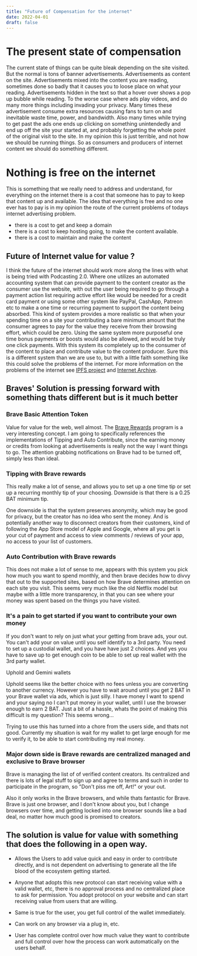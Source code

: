 ```yaml
---
title: "Future of Compensation for the internet"
date: 2022-04-01
draft: false
---
```


# The present state of compensation

The current state of things can be quite bleak depending on the site visited. But the normal is tons of banner advertisements. Advertisements as content on the site. Advertisements mixed into the content you are reading, sometimes done so badly that it causes you to loose place on what your reading. Advertisements hidden in the text so that a hover over shows a pop up bubble while reading. To the worse case where ads play videos, and do many more things including invading your privacy. Many times these advertisement consume extra resources causing fans to turn on and inevitable waste time, power, and bandwidth. Also many times while trying to get past the ads one ends up clicking on something unintendedly and end up off the site your started at, and probably forgetting the whole point of the original visit to the site. In my opinion this is just terrible, and not how we should be running things. So as consumers and producers of internet content we should do something different.

# Nothing is free on the internet

This is something that we really need to address and understand, for everything on the internet there is a cost that someone has to pay to keep that content up and available. The idea that everything is free and no one ever has to pay is in my opinion the route of the current problems of todays internet advertising problem. 

- there is a cost to get and keep a domain
- there is a cost to keep hosting going, to make the content available.
- there is a cost to maintain and make the content

## Future of Internet value for value ? 

I think the future of the internet should work more along the lines with what is being tried with Podcasting 2.0. Where one utilizes an automated accounting system that can provide payment to the content creator as the consumer use the website, with out the user being required to go through a payment action list requiring active effort like would be needed for a credit card payment or using some other system like PayPal, CashApp, Patreon etc to make a one time or recurring payment to support the content being absorbed. This kind of system provides a more realistic  so that when your spending time on a site your contributing a bare minimum amount that the consumer agrees to pay for the value they receive from their browsing effort, which could be zero. Using the same system more purposeful one time bonus payments or boosts would also be allowed, and would be truly one click payments. With this system its completely up to the consumer of the content to place and contribute value to the content producer. Sure this is a different system than we are use to, but with a little faith something like this could solve the problems of the internet. For more information on the problems of the internet see [IPFS project](https://ipfs.io/#why) and [Internet Archive](https://archive.org/about/).


## Braves' Solution is pressing forward with something thats different but is it much better

### Brave Basic Attention Token

Value for value for the web, well almost. The [Brave Rewards](https://brave.com/brave-rewards/) program is a very interesting concept. I am going to specifically references the implementations of Tipping and Auto Contribute, since the earning money or credits from looking at advertisements is really not the way I want things to go. The attention grabbing notifications on Brave had to be turned off, simply less than ideal.

### Tipping with Brave rewards
This really make a lot of sense, and allows you to set up  a one time tip or set up a recurring monthly tip of your choosing. Downside is that there is a 0.25 BAT minimum tip. 

One downside is that the system preserves anonymity, which may be good for privacy, but the creator has no idea who sent the money. And is potentially another way to disconnect creators from their customers, kind of following the App Store model of Apple and Google, where all you get is your cut of payment and access to view comments / reviews of your app, no access to your list of customers.


### Auto Contribution with Brave rewards
 
This does not make a lot of sense to me, appears with this system you pick how much you want to spend monthly, and then brave decides how to divvy that out to the supported sites, based on how Brave determines attention on each site you visit. This seems very much like the old Netflix model but maybe with a little more transparency, in that you can see where your money was spent based on the things you have visited. 


### It's a pain to get started if you want to contribute your own money

If you don't want to rely on just what your getting from brave ads, your out. You can't add your on value until you self identify to a 3rd party. You need to set up a custodial wallet, and you have have just 2 choices. And yes you have to save up to get enough coin to be able to set up real wallet with the 3rd party wallet.

Uphold and Gemini wallets

Uphold seems like the better choice with no fees unless you are converting to another currency. However you have to wait around until you get 2 BAT in your Brave wallet via ads, which is just silly. I have money I want to spend and your saying no I can't put money in your wallet, until I use the browser enough to earn 2 BAT. Just a bit of a hassle, whats the point of making this difficult is my question? This seems wrong...

Trying to use this has turned into a chore from the users side, and thats not good. Currently my situation is wait for my wallet to get large enough for me to verify it, to be able to start contributing my real money.

### Major down side is Brave rewards are centralized managed and exclusive to Brave browser

Brave is managing the list of of verified content creators. Its centralized and there is lots of legal stuff to sign up and agree to terms and such in order to participate in the program, so "Don't piss me off, Art!" or your out.

Also it only works in the Brave browsers, and while thats fantastic for Brave. Brave is just one browser, and I don't know about you, but I change browsers over time, and getting locked into one browser sounds like a bad deal, no matter how much good is promised to creators.

## The solution is value for value with something that does the following in a open way.

- Allows the Users to add value quick and easy in order to contribute directly, and is not dependent on advertising to generate all the life blood of the ecosystem getting started.

- Anyone that adopts this new protocol can start receiving value with a valid wallet, etc, there is no approval process and no centralized place to ask for permission. You adopt protocol on your website and can start receiving value from users that are willing.

- Same is true for the user, you get full control of the wallet immediately.

- Can work on any browser via a plug in, etc.

- User has complete control over how much value they want to contribute and full control over how the process can work automatically on the users behalf.